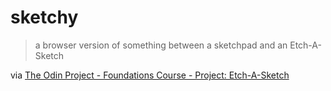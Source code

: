 # sketchy  
 
> a browser version of something between a sketchpad and an Etch-A-Sketch
 
via [The Odin Project - Foundations Course - Project: Etch-A-Sketch](https://www.theodinproject.com/lessons/foundations-etch-a-sketch)